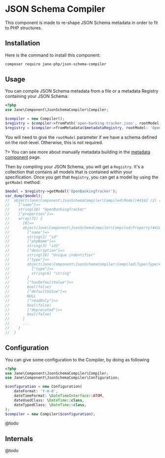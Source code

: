 # JSON Schema Compiler

This component is made to re-shape JSON Schema metadata in order to fit to PHP structures.

## Installation

Here is the command to install this component:

```bash
composer require jane-php/json-schema-compiler
```

## Usage

You can compile JSON Schema metadata from a file or a metadata Registry containing your JSON Schema:

```php
<?php
use Jane\Component\JsonSchemaCompiler\Compiler;

$compiler = new Compiler();
$registry = $compiler->fromPath('open-banking-tracker.json', rootModel: 'OpenBankingTracker'); // from path
$registry = $compiler->fromMetadata($metadataRegistry, rootModel: 'OpenBankingTracker'); // from metadata Registry
```

You will need to give the `rootModel` parameter if we have a schema defined on the root-level. Otherwise,
this is not required.

?> You can see more about manually metadata building in the [metadata component](json-schema/metadata.md) page.

Then by compiling your JSON Schema, you will get a `Registry`. It's a collection that contains all models that is 
contained within your specification.
Once you get that `Registry`, you can get a model by using the `getModel` method:

```php
$model = $registry->getModel('OpenBankingTracker');
var_dump($model);
//  object(Jane\Component\JsonSchemaCompiler\Compiled\Model)#4162 (2) {
//    ["name"]=>
//    string(18) "OpenBankingTracker"
//    ["properties"]=>
//    array(71) {
//      [0]=>
//      object(Jane\Component\JsonSchemaCompiler\Compiled\Property)#4163 (8) {
//        ["name"]=>
//        string(2) "id"
//        ["phpName"]=>
//        string(3) "id1"
//        ["description"]=>
//        string(18) "Unique indentifier"
//        ["type"]=>
//        object(Jane\Component\JsonSchemaCompiler\Compiled\Type\Type)#4164 (1) {
//          ["type"]=>
//          string(6) "string"
//        }
//        ["hasDefaultValue"]=>
//        bool(false)
//        ["defaultValue"]=>
//        NULL
//        ["readOnly"]=>
//        bool(false)
//        ["deprecated"]=>
//        bool(false)
//      }
//      ...
//    }
//  }
```

## Configuration

You can give some configuration to the Compiler, by doing as following
```php
<?php
use Jane\Component\JsonSchemaCompiler\Compiler;
use Jane\Component\JsonSchemaCompiler\Configuration;

$configuration = new Configuration(
    dateFormat: 'Y-m-d',
    dateTimeFormat: \DateTimeInterface::ATOM,
    dateUsedClass: \DateTime::class,
    dateTypedClass: \DateTime::class,
);
$compiler = new Compiler($configuration);
```

@todo

## Internals

@todo